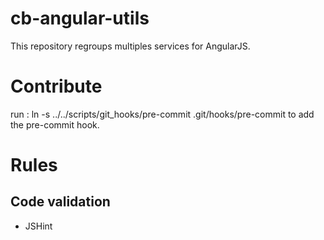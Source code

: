 # cb-angular-utils

This repository regroups multiples services for AngularJS.

# Contribute

run : ln -s ../../scripts/git_hooks/pre-commit .git/hooks/pre-commit to add the pre-commit hook.

# Rules

## Code validation

* JSHint